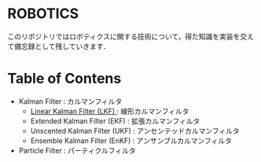 # ROBOTICS

このリポジトリではロボティクスに関する技術について，得た知識を実装を交えて備忘録として残していきます．

# Table of Contens

- Kalman Filter : カルマンフィルタ
    - [Linear Kalman Filter (LKF) ](https://github.com/hsmtknj/robotics/tree/master/Linear_Kalman_Filter) : 線形カルマンフィルタ
    - Extended Kalman Filter (EKF) : 拡張カルマンフィルタ
    - Unscented Kalman Filter (UKF) : アンセンテッドカルマンフィルタ
    - Ensemble Kalman Filter (EnKF) : アンサンブルカルマンフィルタ
- Particle Filter : パーティクルフィルタ
